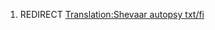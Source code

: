 1.  REDIRECT [Translation:Shevaar autopsy
    txt/fi](Translation:Shevaar_autopsy_txt/fi "wikilink")